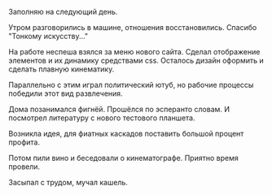 Заполняю на следующий день.

Утром разговорились в машине, отношения восстановились. Спасибо "Тонкому искусству..."

На работе неспеша взялся за меню нового сайта.
Сделал отображение элементов и их динамику средствами css. Осталось дизайн оформить и сделать плавную кинематику.

Параллельно с этим играл политический ютуб, но рабочие процессы победили этот вид развлечения.

Дома позанимался фигнёй. Прошёлся по эсперанто словам. И посмотрел литературу с нового тестового планшета.

Возникла идея, для фиатных каскадов поставить большой процент профита.

Потом пили вино и беседовали о кинематографе. Приятно время провели.

Засыпал с трудом, мучал кашель.
